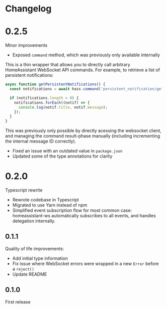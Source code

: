 # Changelog

# 0.2.5

Minor improvements

- Exposed `command` method, which was previously only available internally

This is a thin wrapper that allows you to directly call arbitrary HomeAssistant WebSocket API commands. For example, to retrieve a list of persistent notifications:

```ts
async function getPersistentNotifications() {
  const notifications = await hass.command('persistent_notification/get');

  if (notifications.length > 0) {
    notifications.forEach((notif) => {
      console.log(notif.title, notif.message);
    });
  }
}
```

This was previously only possible by directly acessing the websocket client, and managing the command result-phase manually (including incrementing the internal message ID correctly).

- Fixed an issue with an outdated value in `package.json`
- Updated some of the type annotations for clarity

# 0.2.0

Typescript rewrite

- Rewrote codebase in Typescript
- Migrated to use Yarn instead of npm
- Simplified event subscription flow for most common case: homeassistant-ws automatically subscribes to all events, and
  handles delegation internally.

## 0.1.1

Quality of life improvements:

- Add initial type information
- Fix issue where WebSocket errors were wrapped in a new `Error` before a `reject()`
- Update README

## 0.1.0

First release
